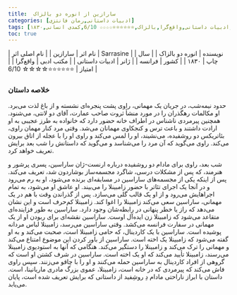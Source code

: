 ```yaml
---
title:  سارازین از انوره دو بالزاک
categories: [ادبیات داستانی,رمان فانتزی]
tags: [رمان کوتاه,فرانسه,ادبیات داستانی,واقع‌گرا,بالزاک,⭐⭐⭐⭐⭐⭐☆☆☆☆ 6/10,کمدی انسانی,۱۸۳۰]
toc: true
---
```


| نام اثر | سارازین |
| نام اصلی اثر | Sarrasine  |
| نویسنده | انوره دو بالزاک |
| سال چاپ | ۱۸۳۰  |
| کشور | فرانسه  |
| ژانر | ادبیات داستانی |
| مکتب ادبی | واقع‌گرا |
| امتیاز | ⭐⭐⭐⭐⭐⭐☆☆☆☆ 6/10 |

### خلاصه داستان

حدود نیمه‌شب، در جریان یک مهمانی، راوی پشت پنجره‌ای نشسته و از باغ لذت می‌برد. او مکالمات رهگذران را در مورد منشأ ثروت صاحب عمارت، آقای دو لانتی، می‌شنود. همچنین پیرمردی ناشناس در اطراف خانه حضور دارد که خانواده به طرز عجیبی به او ارادت داشتند و باعث ترس و کنجکاوی مهمانان می‌شد. وقتی مرد کنار مهمان راوی، بئاتریکس دو روشفیده، می‌نشیند، او را لمس می‌کند و راوی او را با عجله از اتاق بیرون می‌کند. راوی می‌گوید که آن مرد را می‌شناسد و می‌گوید که داستانش را شب بعد برایش تعریف خواهد کرد.

شب بعد، راوی برای مادام دو روشفیده درباره ارنست-ژان ساراسین، پسری پرشور و هنرمند، که پس از مشکلات درسی، شاگرد مجسمه‌ساز بوشاردون شد، تعریف می‌کند. پس از اینکه یکی از مجسمه‌های ساراسین در مسابقه‌ای برنده می‌شود، او به رم می‌رود و در آنجا یک اجرای تئاتر با حضور زامبینلا را می‌بیند. او عاشق او می‌شود، به تمام اجراهایش می‌رود و از او یک قالب گلی می‌سازد. پس از گذراندن وقت با هم در یک مهمانی، ساراسین سعی می‌کند زامبینلا را اغوا کند. زامبینلا کم‌حرف است و این نشان می‌دهد که راز یا خطر پنهانی در رابطه‌شان وجود دارد. ساراسین به طور فزاینده‌ای متقاعد می‌شود که زامبینلا زن ایده‌آل اوست. ساراسین نقشه‌ای برای ربودن او از یک مهمانی در سفارت فرانسه می‌کشد. وقتی ساراسین می‌رسد، زامبینلا لباس مردانه پوشیده است. ساراسین با یک کاردینال، که حامی زامبینلا است، صحبت می‌کند و به او گفته می‌شود که زامبینلا یک اخته است. ساراسین از باور کردن این موضوع امتناع می‌کند و مهمانی را ترک می‌کند و زامبینلا را دستگیر می‌کند. هنگامی که آنها به استودیوی زامبینلا می‌رسند، زامبینلا تأیید می‌کند که او یک اخته است. ساراسین در شرف کشتن او است که گروهی از افراد کاردینال به ساراسین حمله می‌کنند و او را با چاقو می‌زنند. سپس راوی فاش می‌کند که پیرمردی که در خانه است، زامبینلا، عموی بزرگ مادری ماریانینا، است. داستان با ابراز ناراحتی مادام دِ روشِفید از داستانی که برایش تعریف شده است، پایان می‌یابد.